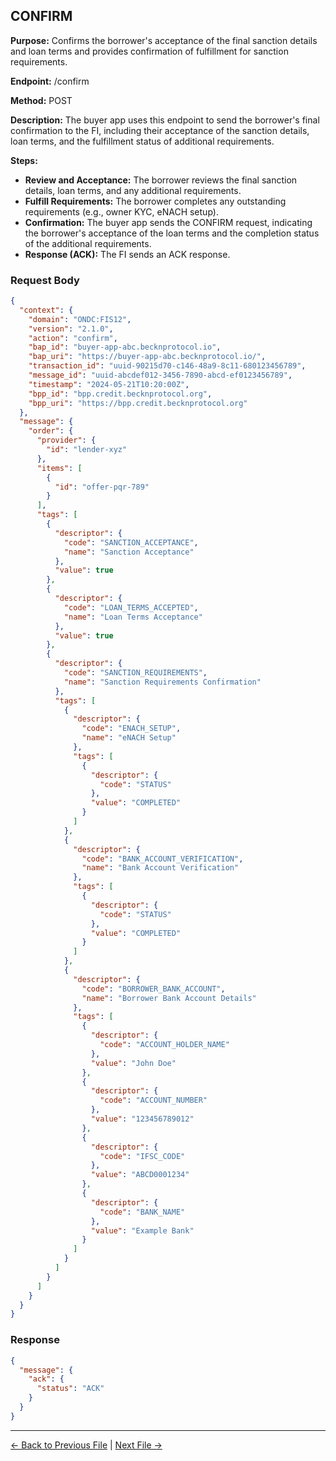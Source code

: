 ## CONFIRM

**Purpose:** Confirms the borrower's acceptance of the final sanction details and loan terms and provides confirmation of fulfillment for sanction requirements.

**Endpoint:** /confirm

**Method:** POST

**Description:** The buyer app uses this endpoint to send the borrower's final confirmation to the FI, including their acceptance of the sanction details, loan terms, and the fulfillment status of additional requirements.

**Steps:**
  - **Review and Acceptance:** The borrower reviews the final sanction details, loan terms, and any additional requirements.
  - **Fulfill Requirements:** The borrower completes any outstanding requirements (e.g., owner KYC, eNACH setup).
  - **Confirmation:** The buyer app sends the CONFIRM request, indicating the borrower's acceptance of the loan terms and the completion status of the additional requirements.
  - **Response (ACK):** The FI sends an ACK response.



### Request Body

``` json
{
  "context": {
    "domain": "ONDC:FIS12",
    "version": "2.1.0",
    "action": "confirm",
    "bap_id": "buyer-app-abc.becknprotocol.io",
    "bap_uri": "https://buyer-app-abc.becknprotocol.io/",
    "transaction_id": "uuid-90215d70-c146-48a9-8c11-680123456789",
    "message_id": "uuid-abcdef012-3456-7890-abcd-ef0123456789",
    "timestamp": "2024-05-21T10:20:00Z",
    "bpp_id": "bpp.credit.becknprotocol.org",
    "bpp_uri": "https://bpp.credit.becknprotocol.org"
  },
  "message": {
    "order": {
      "provider": {
        "id": "lender-xyz"
      },
      "items": [
        {
          "id": "offer-pqr-789"
        }
      ],
      "tags": [
        {
          "descriptor": {
            "code": "SANCTION_ACCEPTANCE",
            "name": "Sanction Acceptance"
          },
          "value": true
        },
        {
          "descriptor": {
            "code": "LOAN_TERMS_ACCEPTED",
            "name": "Loan Terms Acceptance"
          },
          "value": true
        },
        {
          "descriptor": {
            "code": "SANCTION_REQUIREMENTS",
            "name": "Sanction Requirements Confirmation"
          },
          "tags": [
            {
              "descriptor": {
                "code": "ENACH_SETUP",
                "name": "eNACH Setup"
              },
              "tags": [
                {
                  "descriptor": {
                    "code": "STATUS" 
                  },
                  "value": "COMPLETED"
                }
              ]
            },
            {
              "descriptor": {
                "code": "BANK_ACCOUNT_VERIFICATION",
                "name": "Bank Account Verification"
              },
              "tags": [
                {
                  "descriptor": {
                    "code": "STATUS"
                  },
                  "value": "COMPLETED" 
                }
              ]
            },
            {
              "descriptor": {
                "code": "BORROWER_BANK_ACCOUNT", 
                "name": "Borrower Bank Account Details" 
              },
              "tags": [
                {
                  "descriptor": {
                    "code": "ACCOUNT_HOLDER_NAME"
                  },
                  "value": "John Doe"
                },
                {
                  "descriptor": {
                    "code": "ACCOUNT_NUMBER"
                  },
                  "value": "123456789012" 
                },
                {
                  "descriptor": {
                    "code": "IFSC_CODE"
                  },
                  "value": "ABCD0001234" 
                },
                {
                  "descriptor": {
                    "code": "BANK_NAME"
                  },
                  "value": "Example Bank" 
                }
              ]
            }
          ]
        }
      ]
    }
  }
}
```

### Response

```json
{
  "message": {
    "ack": {
      "status": "ACK"
    }
  }
}
```


---

<p align="center">

[← Back to Previous File](on_init.md) | [Next File →](on_confirm.md)

</p>

